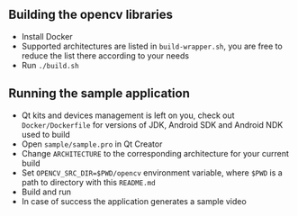 ## Building the opencv libraries

- Install Docker
- Supported architectures are listed in `build-wrapper.sh`, you are free to reduce the list there according to your needs
- Run `./build.sh`

## Running the sample application

- Qt kits and devices management is left on you, check out `Docker/Dockerfile` for versions of JDK, Android SDK and Android NDK used to build
- Open `sample/sample.pro` in Qt Creator
- Change `ARCHITECTURE` to the corresponding architecture for your current build
- Set `OPENCV_SRC_DIR=$PWD/opencv` environment variable, where `$PWD` is a path to directory with this `README.md`
- Build and run
- In case of success the application generates a sample video

